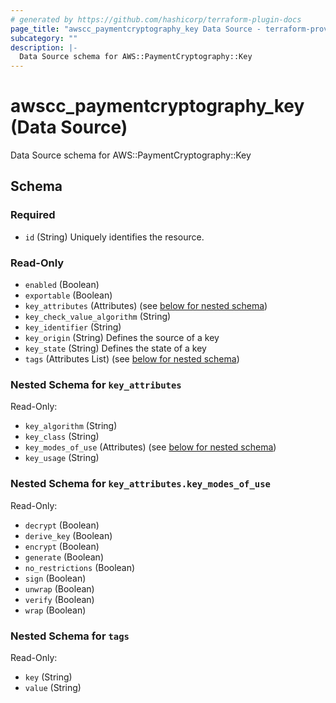```yaml
---
# generated by https://github.com/hashicorp/terraform-plugin-docs
page_title: "awscc_paymentcryptography_key Data Source - terraform-provider-awscc"
subcategory: ""
description: |-
  Data Source schema for AWS::PaymentCryptography::Key
---
```


# awscc_paymentcryptography_key (Data Source)

Data Source schema for AWS::PaymentCryptography::Key



<!-- schema generated by tfplugindocs -->
## Schema

### Required

- `id` (String) Uniquely identifies the resource.

### Read-Only

- `enabled` (Boolean)
- `exportable` (Boolean)
- `key_attributes` (Attributes) (see [below for nested schema](#nestedatt--key_attributes))
- `key_check_value_algorithm` (String)
- `key_identifier` (String)
- `key_origin` (String) Defines the source of a key
- `key_state` (String) Defines the state of a key
- `tags` (Attributes List) (see [below for nested schema](#nestedatt--tags))

<a id="nestedatt--key_attributes"></a>
### Nested Schema for `key_attributes`

Read-Only:

- `key_algorithm` (String)
- `key_class` (String)
- `key_modes_of_use` (Attributes) (see [below for nested schema](#nestedatt--key_attributes--key_modes_of_use))
- `key_usage` (String)

<a id="nestedatt--key_attributes--key_modes_of_use"></a>
### Nested Schema for `key_attributes.key_modes_of_use`

Read-Only:

- `decrypt` (Boolean)
- `derive_key` (Boolean)
- `encrypt` (Boolean)
- `generate` (Boolean)
- `no_restrictions` (Boolean)
- `sign` (Boolean)
- `unwrap` (Boolean)
- `verify` (Boolean)
- `wrap` (Boolean)



<a id="nestedatt--tags"></a>
### Nested Schema for `tags`

Read-Only:

- `key` (String)
- `value` (String)
